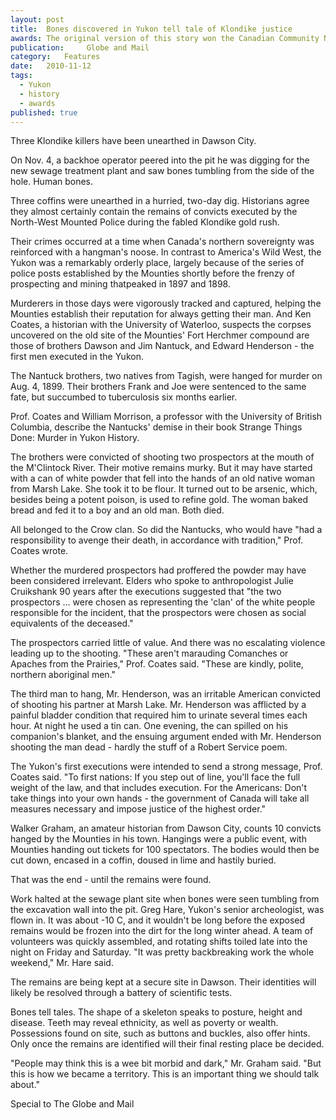 ```yaml
---
layout:	post
title:	Bones discovered in Yukon tell tale of Klondike justice
awards: The original version of this story won the Canadian Community Newspaper Association's award for best historical story. This later version was printed in the Globe and Mail.
publication:     Globe and Mail
category:	Features
date:	2010-11-12
tags: 
  - Yukon
  - history
  - awards
published: true
---
```


Three Klondike killers have been unearthed in Dawson City.

On Nov. 4, a backhoe operator peered into the pit he was digging for the new sewage treatment plant and saw bones tumbling from the side of the hole. Human bones.

Three coffins were unearthed in a hurried, two-day dig. Historians agree they almost certainly contain the remains of convicts executed by the North-West Mounted Police during the fabled Klondike gold rush.

Their crimes occurred at a time when Canada's northern sovereignty was reinforced with a hangman's noose. <!-- BREAK --> In contrast to America's Wild West, the Yukon was a remarkably orderly place, largely because of the series of police posts established by the Mounties shortly before the frenzy of prospecting and mining thatpeaked in 1897 and 1898.

Murderers in those days were vigorously tracked and captured, helping the Mounties establish their reputation for always getting their man. And Ken Coates, a historian with the University of Waterloo, suspects the corpses uncovered on the old site of the Mounties' Fort Herchmer compound are those of brothers Dawson and Jim Nantuck, and Edward Henderson - the first men executed in the Yukon.

The Nantuck brothers, two natives from Tagish, were hanged for murder on Aug. 4, 1899. Their brothers Frank and Joe were sentenced to the same fate, but succumbed to tuberculosis six months earlier.

Prof. Coates and William Morrison, a professor with the University of British Columbia, describe the Nantucks' demise in their book Strange Things Done: Murder in Yukon History.

The brothers were convicted of shooting two prospectors at the mouth of the M'Clintock River. Their motive remains murky. But it may have started with a can of white powder that fell into the hands of an old native woman from Marsh Lake. She took it to be flour. It turned out to be arsenic, which, besides being a potent poison, is used to refine gold. The woman baked bread and fed it to a boy and an old man. Both died.

All belonged to the Crow clan. So did the Nantucks, who would have "had a responsibility to avenge their death, in accordance with tradition," Prof. Coates wrote.

Whether the murdered prospectors had proffered the powder may have been considered irrelevant. Elders who spoke to anthropologist Julie Cruikshank 90 years after the executions suggested that "the two prospectors … were chosen as representing the 'clan' of the white people responsible for the incident, that the prospectors were chosen as social equivalents of the deceased."

The prospectors carried little of value. And there was no escalating violence leading up to the shooting. "These aren't marauding Comanches or Apaches from the Prairies," Prof. Coates said. "These are kindly, polite, northern aboriginal men."

The third man to hang, Mr. Henderson, was an irritable American convicted of shooting his partner at Marsh Lake. Mr. Henderson was afflicted by a painful bladder condition that required him to urinate several times each hour. At night he used a tin can. One evening, the can spilled on his companion's blanket, and the ensuing argument ended with Mr. Henderson shooting the man dead - hardly the stuff of a Robert Service poem.

The Yukon's first executions were intended to send a strong message, Prof. Coates said. "To first nations: If you step out of line, you'll face the full weight of the law, and that includes execution. For the Americans: Don't take things into your own hands - the government of Canada will take all measures necessary and impose justice of the highest order."

Walker Graham, an amateur historian from Dawson City, counts 10 convicts hanged by the Mounties in his town. Hangings were a public event, with Mounties handing out tickets for 100 spectators. The bodies would then be cut down, encased in a coffin, doused in lime and hastily buried.

That was the end - until the remains were found.

Work halted at the sewage plant site when bones were seen tumbling from the excavation wall into the pit. Greg Hare, Yukon's senior archeologist, was flown in. It was about -10 C, and it wouldn't be long before the exposed remains would be frozen into the dirt for the long winter ahead. A team of volunteers was quickly assembled, and rotating shifts toiled late into the night on Friday and Saturday. "It was pretty backbreaking work the whole weekend," Mr. Hare said.

The remains are being kept at a secure site in Dawson. Their identities will likely be resolved through a battery of scientific tests.

Bones tell tales. The shape of a skeleton speaks to posture, height and disease. Teeth may reveal ethnicity, as well as poverty or wealth. Possessions found on site, such as buttons and buckles, also offer hints. Only once the remains are identified will their final resting place be decided.

"People may think this is a wee bit morbid and dark," Mr. Graham said. "But this is how we became a territory. This is an important thing we should talk about."

Special to The Globe and Mail